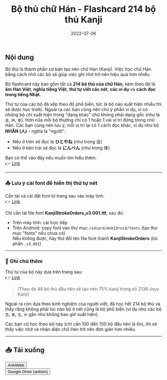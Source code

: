 ﻿---
title: Bộ thủ chữ Hán - Flashcard 214 bộ thủ Kanji
slug: bo-thu-chu-han
date: 2022-07-06
description: Flashcard học 214 bộ thủ chữ Hán (Kanji), kèm âm Hán Việt, nghĩa tiếng Việt, cách viết, ví dụ và cách đọc tiếng Nhật
category: "Tiếng Nhật"
tags:
  - deck
  - japanese
---

<!--truncate-->

## Nội dung

Bộ thủ là thành phần cơ bản tạo nên chữ Hán (Kanji). Việc học chữ Hán bằng cách nhớ các bộ sẽ giúp việc ghi nhớ trở nên hiệu quả hơn nhiều.

Bộ flashcard này bao gồm tất cả **214 bộ thủ của chữ Hán**, kèm theo đó là **âm Hán Việt**, **nghĩa tiếng Việt**, **thứ tự viết các nét**, **các ví dụ** và **cách đọc trong tiếng Nhật**.

Thứ tự của các bộ đã xếp theo độ phổ biến, tức là bộ nào xuất hiện nhiều thì sẽ được học trước. Ngoài ra các bạn cũng nên chú ý phần ví dụ, vì có những bộ chỉ xuất hiện trong "dạng khác" chứ không phải dạng gốc (như là `辵`, `艸`, `阜`). Hơn nữa mỗi bộ thường chỉ có 1 hoặc 1 vài vị trí đứng trong chữ Hán. Các bạn cũng nên lưu ý, mỗi vị trí lại có 1 cách đọc khác, ví dụ như bộ **NHÂN (人)** - nghĩa là "người":

- Nếu ở trên sẽ đọc là **ひとやね** (như trong 会)  
- Nếu ở bên trái sẽ đọc là **にんべん** (như trong 体)

Bạn có thể vào đây nếu muốn tìm hiểu thêm:  
👉 [Link](https://www.google.com/url?q=https%3A%2F%2Fen.wikipedia.org%2Fwiki%2FTable_of_Japanese_kanji_radicals%23Position_of_radical_within_character&sa=D&sntz=1&usg=AOvVaw3yMZj618uGLXGzeQ9oj026)

---

### 📤 Lưu ý cài font để hiển thị thứ tự nét

Cần tải và cài đặt font từ trang sau vào máy tính:  
👉 [Link](http://www.google.com/url?q=http%3A%2F%2Fwww.nihilist.org.uk%2F&sa=D&sntz=1&usg=AOvVaw3GLmjsz92oD91JtHyP9PNX)

Chỉ cần tải file font **KanjiStrokeOrders_v3.001.ttf**, sau đó:

- Trên máy tính: cài trực tiếp  
- Trên Android: copy font vào thư mục `/sdcard/AnkiDroid/fonts` (tạo thư mục "fonts" nếu chưa có)  
  Nếu không được, hãy thử đổi tên file font thành **KanjiStrokeOrders** (bỏ phần `_v3.001`)

---

### 📌 Ghi chú thêm

Thứ tự của bộ này dựa trên trang sau:  
👉 [Link](http://www.google.com/url?q=http%3A%2F%2Fwww.kanji-link.com%2Fen%2Fkanji%2Fintro%2F&sa=D&sntz=1&usg=AOvVaw37YqnTj3cq7V-u8tcgUyqg)

> (Theo đó 48 bộ thủ đầu tiên sẽ tạo nên 75% kanji trong số 2136 Joyo Kanji)

Ngoài ra còn dựa theo kinh nghiệm của người viết, đã học hết 214 bộ thủ và thấy rằng không phải lúc nào bộ ít nét cũng là bộ phổ biến (ví dụ như các bộ `瓦`, `耒`, `尢`, `屮` gần như không bao giờ xuất hiện).

Các bạn cứ học theo bộ này (chỉ cần 100 đến 150 bộ đầu tiên là ổn), thì sẽ thấy việc nhớ và nhận diện chữ Hán trở nên đơn giản hơn nhiều.

___

## 📥 Tải xuống

<div style={{display: 'flex', justifyContent: 'left', gap: '20px'}}> <a href="https://ankiweb.net/shared/info/1364084349"> <button class="buttonPrimary" type="button">AnkiWeb</button> </a> </div>

<div style={{display: 'flex', justifyContent: 'left', gap: '20px'}}> <a href="link_google_drive_dán_vào_đây"> <button class="buttonPrimary" type="button">Google Drive (ankivn)</button> </a> </div>
